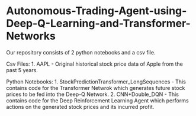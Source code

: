 # Autonomous-Trading-Agent-using-Deep-Q-Learning-and-Transformer-Networks

Our repository consists of 2 python notebooks and a csv file.

Csv Files: 
    1. AAPL - Original historical stock price data of Apple from the past 5 years.

Python Notebooks:
    1. StockPredictionTransformer_LongSequences - This contains code for the Transformer Netwrok which generates future stock prices to be fed into the Deep-Q Network.
    2. CNN+Double_DQN - This contains code for the Deep Reinforcement Learning Agent which performs actions on the generated stock prices and its incurred profit.